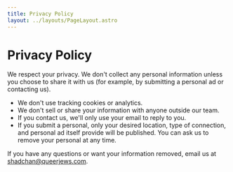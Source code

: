 ```yaml
---
title: Privacy Policy
layout: ../layouts/PageLayout.astro
---
```


# Privacy Policy

We respect your privacy. We don't collect any personal information unless you choose to share it with us (for example, by submitting a personal ad or contacting us).

- We don't use tracking cookies or analytics.
- We don't sell or share your information with anyone outside our team.
- If you contact us, we'll only use your email to reply to you.
- If you submit a personal, only your desired location, type of connection, and personal ad itself provide will be published. You can ask us to remove your personal at any time.

If you have any questions or want your information removed, email us at [shadchan@queerjews.com](mailto:shadchan@queerjews.com).